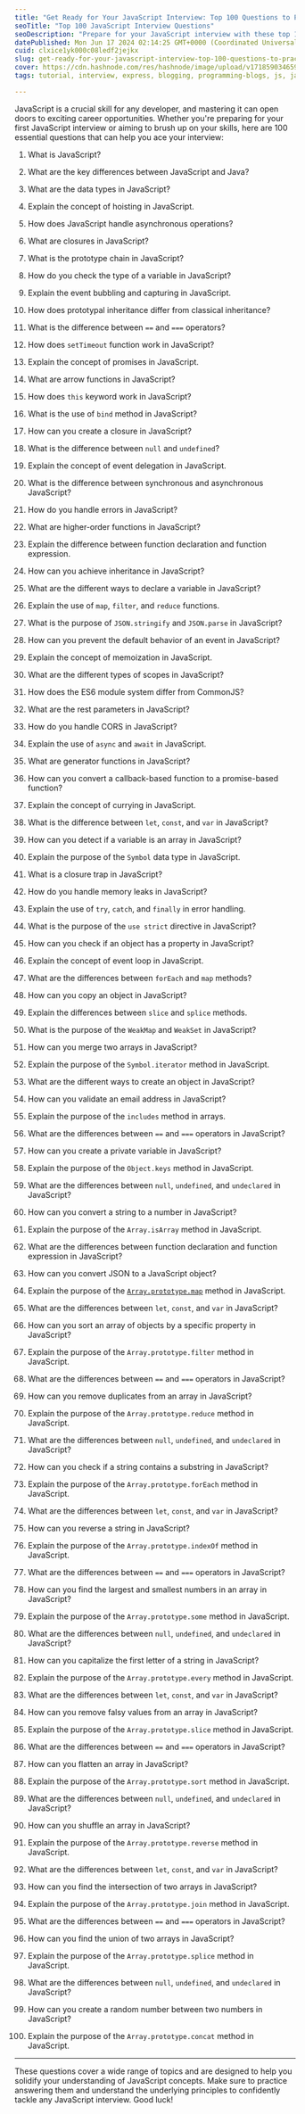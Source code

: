 ```yaml
---
title: "Get Ready for Your JavaScript Interview: Top 100 Questions to Practice"
seoTitle: "Top 100 JavaScript Interview Questions"
seoDescription: "Prepare for your JavaScript interview with these top 100 essential questions to master key concepts and boost your confidence"
datePublished: Mon Jun 17 2024 02:14:25 GMT+0000 (Coordinated Universal Time)
cuid: clxice1yk000c08ledf2jejkx
slug: get-ready-for-your-javascript-interview-top-100-questions-to-practice
cover: https://cdn.hashnode.com/res/hashnode/image/upload/v1718590346591/e8654109-cb1a-441c-8bb8-2a2d68407c9b.png
tags: tutorial, interview, express, blogging, programming-blogs, js, javascript, opensource, nodejs, tips-and-tricks, reactjs, beginners, blockchain, jobs, programming-tips

---
```


JavaScript is a crucial skill for any developer, and mastering it can open doors to exciting career opportunities. Whether you're preparing for your first JavaScript interview or aiming to brush up on your skills, here are 100 essential questions that can help you ace your interview:

1. What is JavaScript?
    
2. What are the key differences between JavaScript and Java?
    
3. What are the data types in JavaScript?
    
4. Explain the concept of hoisting in JavaScript.
    
5. How does JavaScript handle asynchronous operations?
    
6. What are closures in JavaScript?
    
7. What is the prototype chain in JavaScript?
    
8. How do you check the type of a variable in JavaScript?
    
9. Explain the event bubbling and capturing in JavaScript.
    
10. How does prototypal inheritance differ from classical inheritance?
    
11. What is the difference between `==` and `===` operators?
    
12. How does `setTimeout` function work in JavaScript?
    
13. Explain the concept of promises in JavaScript.
    
14. What are arrow functions in JavaScript?
    
15. How does `this` keyword work in JavaScript?
    
16. What is the use of `bind` method in JavaScript?
    
17. How can you create a closure in JavaScript?
    
18. What is the difference between `null` and `undefined`?
    
19. Explain the concept of event delegation in JavaScript.
    
20. What is the difference between synchronous and asynchronous JavaScript?
    
21. How do you handle errors in JavaScript?
    
22. What are higher-order functions in JavaScript?
    
23. Explain the difference between function declaration and function expression.
    
24. How can you achieve inheritance in JavaScript?
    
25. What are the different ways to declare a variable in JavaScript?
    
26. Explain the use of `map`, `filter`, and `reduce` functions.
    
27. What is the purpose of `JSON.stringify` and `JSON.parse` in JavaScript?
    
28. How can you prevent the default behavior of an event in JavaScript?
    
29. Explain the concept of memoization in JavaScript.
    
30. What are the different types of scopes in JavaScript?
    
31. How does the ES6 module system differ from CommonJS?
    
32. What are the rest parameters in JavaScript?
    
33. How do you handle CORS in JavaScript?
    
34. Explain the use of `async` and `await` in JavaScript.
    
35. What are generator functions in JavaScript?
    
36. How can you convert a callback-based function to a promise-based function?
    
37. Explain the concept of currying in JavaScript.
    
38. What is the difference between `let`, `const`, and `var` in JavaScript?
    
39. How can you detect if a variable is an array in JavaScript?
    
40. Explain the purpose of the `Symbol` data type in JavaScript.
    
41. What is a closure trap in JavaScript?
    
42. How do you handle memory leaks in JavaScript?
    
43. Explain the use of `try`, `catch`, and `finally` in error handling.
    
44. What is the purpose of the `use strict` directive in JavaScript?
    
45. How can you check if an object has a property in JavaScript?
    
46. Explain the concept of event loop in JavaScript.
    
47. What are the differences between `forEach` and `map` methods?
    
48. How can you copy an object in JavaScript?
    
49. Explain the differences between `slice` and `splice` methods.
    
50. What is the purpose of the `WeakMap` and `WeakSet` in JavaScript?
    
51. How can you merge two arrays in JavaScript?
    
52. Explain the purpose of the `Symbol.iterator` method in JavaScript.
    
53. What are the different ways to create an object in JavaScript?
    
54. How can you validate an email address in JavaScript?
    
55. Explain the purpose of the `includes` method in arrays.
    
56. What are the differences between `==` and `===` operators in JavaScript?
    
57. How can you create a private variable in JavaScript?
    
58. Explain the purpose of the `Object.keys` method in JavaScript.
    
59. What are the differences between `null`, `undefined`, and `undeclared` in JavaScript?
    
60. How can you convert a string to a number in JavaScript?
    
61. Explain the purpose of the `Array.isArray` method in JavaScript.
    
62. What are the differences between function declaration and function expression in JavaScript?
    
63. How can you convert JSON to a JavaScript object?
    
64. Explain the purpose of the [`Array.prototype.map`](http://Array.prototype.map) method in JavaScript.
    
65. What are the differences between `let`, `const`, and `var` in JavaScript?
    
66. How can you sort an array of objects by a specific property in JavaScript?
    
67. Explain the purpose of the `Array.prototype.filter` method in JavaScript.
    
68. What are the differences between `==` and `===` operators in JavaScript?
    
69. How can you remove duplicates from an array in JavaScript?
    
70. Explain the purpose of the `Array.prototype.reduce` method in JavaScript.
    
71. What are the differences between `null`, `undefined`, and `undeclared` in JavaScript?
    
72. How can you check if a string contains a substring in JavaScript?
    
73. Explain the purpose of the `Array.prototype.forEach` method in JavaScript.
    
74. What are the differences between `let`, `const`, and `var` in JavaScript?
    
75. How can you reverse a string in JavaScript?
    
76. Explain the purpose of the `Array.prototype.indexOf` method in JavaScript.
    
77. What are the differences between `==` and `===` operators in JavaScript?
    
78. How can you find the largest and smallest numbers in an array in JavaScript?
    
79. Explain the purpose of the `Array.prototype.some` method in JavaScript.
    
80. What are the differences between `null`, `undefined`, and `undeclared` in JavaScript?
    
81. How can you capitalize the first letter of a string in JavaScript?
    
82. Explain the purpose of the `Array.prototype.every` method in JavaScript.
    
83. What are the differences between `let`, `const`, and `var` in JavaScript?
    
84. How can you remove falsy values from an array in JavaScript?
    
85. Explain the purpose of the `Array.prototype.slice` method in JavaScript.
    
86. What are the differences between `==` and `===` operators in JavaScript?
    
87. How can you flatten an array in JavaScript?
    
88. Explain the purpose of the `Array.prototype.sort` method in JavaScript.
    
89. What are the differences between `null`, `undefined`, and `undeclared` in JavaScript?
    
90. How can you shuffle an array in JavaScript?
    
91. Explain the purpose of the `Array.prototype.reverse` method in JavaScript.
    
92. What are the differences between `let`, `const`, and `var` in JavaScript?
    
93. How can you find the intersection of two arrays in JavaScript?
    
94. Explain the purpose of the `Array.prototype.join` method in JavaScript.
    
95. What are the differences between `==` and `===` operators in JavaScript?
    
96. How can you find the union of two arrays in JavaScript?
    
97. Explain the purpose of the `Array.prototype.splice` method in JavaScript.
    
98. What are the differences between `null`, `undefined`, and `undeclared` in JavaScript?
    
99. How can you create a random number between two numbers in JavaScript?
    
100. Explain the purpose of the `Array.prototype.concat` method in JavaScript.
    

---

These questions cover a wide range of topics and are designed to help you solidify your understanding of JavaScript concepts. Make sure to practice answering them and understand the underlying principles to confidently tackle any JavaScript interview. Good luck!